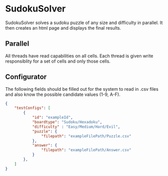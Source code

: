 # SudokuSolver

SudokuSolver solves a sudoku puzzle of any size and difficulty in parallel. It then creates an html page and displays the final results.

## Parallel
All threads have read capabilities on all cells.
Each thread is given write responsiblity for a set of cells and only those cells. 

## Configurator
The following fields should be filled out for the system to read in .csv files and also know the possible candidate values (1-9, A-F).
```json
{
    "testConfigs": [
		{
			"id": "exampleId",
			"boardtype": "Sudoku/Hexadoku",
			"difficulty" : "Easy/Medium/Hard/Evil",
			"puzzle": {
				"filepath": "exampleFilePath/Puzzle.csv"
			},
			"answer": {
				"filepath": "exampleFilePath/Answer.csv"
			}
        },
    ]
}
```

